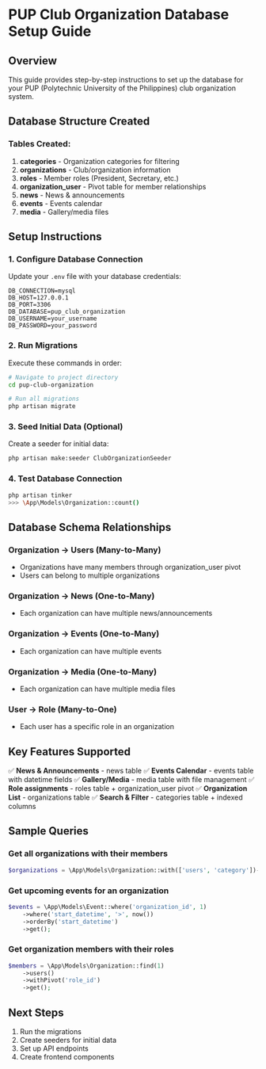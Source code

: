 # PUP Club Organization Database Setup Guide

## Overview
This guide provides step-by-step instructions to set up the database for your PUP (Polytechnic University of the Philippines) club organization system.

## Database Structure Created

### Tables Created:
1. **categories** - Organization categories for filtering
2. **organizations** - Club/organization information
3. **roles** - Member roles (President, Secretary, etc.)
4. **organization_user** - Pivot table for member relationships
5. **news** - News & announcements
6. **events** - Events calendar
7. **media** - Gallery/media files

## Setup Instructions

### 1. Configure Database Connection
Update your `.env` file with your database credentials:
```env
DB_CONNECTION=mysql
DB_HOST=127.0.0.1
DB_PORT=3306
DB_DATABASE=pup_club_organization
DB_USERNAME=your_username
DB_PASSWORD=your_password
```

### 2. Run Migrations
Execute these commands in order:

```bash
# Navigate to project directory
cd pup-club-organization

# Run all migrations
php artisan migrate
```

### 3. Seed Initial Data (Optional)
Create a seeder for initial data:

```bash
php artisan make:seeder ClubOrganizationSeeder
```

### 4. Test Database Connection
```bash
php artisan tinker
>>> \App\Models\Organization::count()
```

## Database Schema Relationships

### Organization → Users (Many-to-Many)
- Organizations have many members through organization_user pivot
- Users can belong to multiple organizations

### Organization → News (One-to-Many)
- Each organization can have multiple news/announcements

### Organization → Events (One-to-Many)
- Each organization can have multiple events

### Organization → Media (One-to-Many)
- Each organization can have multiple media files

### User → Role (Many-to-One)
- Each user has a specific role in an organization

## Key Features Supported

✅ **News & Announcements** - news table
✅ **Events Calendar** - events table with datetime fields
✅ **Gallery/Media** - media table with file management
✅ **Role assignments** - roles table + organization_user pivot
✅ **Organization List** - organizations table
✅ **Search & Filter** - categories table + indexed columns

## Sample Queries

### Get all organizations with their members
```php
$organizations = \App\Models\Organization::with(['users', 'category'])->get();
```

### Get upcoming events for an organization
```php
$events = \App\Models\Event::where('organization_id', 1)
    ->where('start_datetime', '>', now())
    ->orderBy('start_datetime')
    ->get();
```

### Get organization members with their roles
```php
$members = \App\Models\Organization::find(1)
    ->users()
    ->withPivot('role_id')
    ->get();
```

## Next Steps
1. Run the migrations
2. Create seeders for initial data
3. Set up API endpoints
4. Create frontend components
